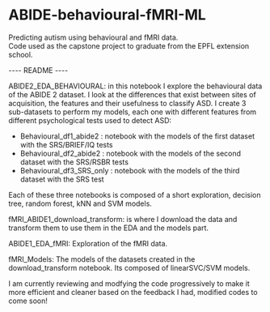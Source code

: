 # ABIDE-behavioural-fMRI-ML

Predicting autism using behavioural and fMRI data. <br>
Code used as the capstone project to graduate from the EPFL extension school.

---- README ----

ABIDE2_EDA_BEHAVIOURAL: in this notebook I explore the behavioural data of the ABIDE 2 dataset. I look at the differences that exist between sites of acquisition, the features and their usefulness to classify ASD. I create 3 sub-datasets to perform my models, each one with different features from different psychological tests used to detect ASD:

* Behavioural_df1_abide2 : notebook with the models of the first dataset with the SRS/BRIEF/IQ tests
* Behavioural_df2_abide2 : notebook with the models of the second dataset with the SRS/RSBR tests
* Behavioural_df3_SRS_only : notebook with the models of the third dataset with the SRS test

Each of these three notebooks is composed of a short exploration, decision tree, random forest, kNN and SVM models.

fMRI_ABIDE1_download_transform: is where I download the data and transform them to use them in the EDA and the models part. 

ABIDE1_EDA_fMRI: Exploration of the fMRI data.

fMRI_Models: The models of the datasets created in the download_transform notebook. Its composed of linearSVC/SVM models.


I am currently reviewing and modfying the code progressively to make it more efficient and cleaner based on the feedback I had, modified codes to come soon!
